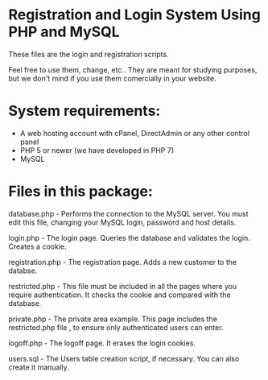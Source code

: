 # Registration and Login System Using PHP and MySQL 

These files are the login and registration scripts.

Feel free to use them, change, etc.. They are meant for studying purposes, but we don't mind if you use them comercially in your website.

# System requirements:

- A web hosting account with cPanel, DirectAdmin or any other control panel
- PHP 5 or newer (we have developed in PHP 7)
- MySQL

# Files in this package:

database.php - Performs the connection to the MySQL server. You must edit this file,
changing your MySQL login, password and host details.

login.php - The login page. Queries the database and validates the login. Creates a cookie.

registration.php - The registration page. Adds a new customer to the databse.

restricted.php - This file must be included in all the pages where you require
authentication. It checks the cookie and compared with the database.

private.php - The private area example. This page includes the restricted.php file , to
ensure only authenticated users can enter.

logoff.php - The logoff page. It erases the login cookies.

users.sql - The Users table creation script, if necessary. You can also create it manually.

